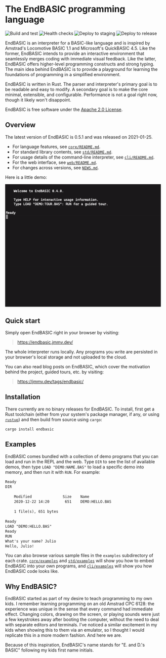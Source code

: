 # The EndBASIC programming language

![Build and test](https://github.com/jmmv/endbasic/workflows/Build%20and%20test/badge.svg)
![Health checks](https://github.com/jmmv/endbasic/workflows/Health%20checks/badge.svg)
![Deploy to staging](https://github.com/jmmv/endbasic/workflows/Deploy%20to%20staging/badge.svg)
![Deploy to release](https://github.com/jmmv/endbasic/workflows/Deploy%20to%20release/badge.svg)

EndBASIC is an interpreter for a BASIC-like language and is inspired by
Amstrad's Locomotive BASIC 1.1 and Microsoft's QuickBASIC 4.5.  Like the former,
EndBASIC intends to provide an interactive environment that seamlessly merges
coding with immediate visual feedback.  Like the latter, EndBASIC offers
higher-level programming constructs and strong typing.  The main idea behind
EndBASIC is to provide a playground for learning the foundations of programming
in a simplified environment.

EndBASIC is written in Rust.  The parser and interpreter's primary goal is to
be readable and easy to modify.  A secondary goal is to make the core minimal,
extensible, and configurable.  Performance is not a goal right now, though it
likely won't disappoint.

EndBASIC is free software under the [Apache 2.0 License](LICENSE).

## Overview

The latest version of EndBASIC is 0.5.1 and was released on 2021-01-25.

*   For language features, see [`core/README.md`](core/README.md).
*   For standard library contents, see [`std/README.md`](std/README.md).
*   For usage details of the command-line interpreter, see
    [`cli/README.md`](cli/README.md).
*   For the web interface, see [`web/README.md`](web/README.md).
*   For changes across versions, see [`NEWS.md`](NEWS.md).

Here is a little demo:

![Video showing the first page of the tour and the "guess" demo](demo.gif)

## Quick start

Simply open EndBASIC right in your browser by visiting:

> <https://endbasic.jmmv.dev/>

The whole interpreter runs locally.  Any programs you write are persisted in
your browser's local storage and not uploaded to the cloud.

You can also read blog posts on EndBASIC, which cover the motivation behind the
project, guided tours, etc. by visiting:

> <https://jmmv.dev/tags/endbasic/>

## Installation

There currently are no binary releases for EndBASIC.  To install, first get a
Rust toolchain (either from your system's package manager, if any, or using
[`rustup`](https://www.rust-lang.org/learn/get-started)) and then build from
source using `cargo`:

```shell
cargo install endbasic
```

## Examples

EndBASIC comes bundled with a collection of demo programs that you can load and
run in the REPL and the web.  Type `DIR` to see the list of available demos,
then type `LOAD "DEMO:NAME.BAS"` to load a specific demo into memory, and then
run it with `RUN`.  For example:

```text
Ready
DIR

    Modified              Size    Name
    2020-12-22 14:20       651    DEMO:HELLO.BAS

    1 file(s), 651 bytes

Ready
LOAD "DEMO:HELLO.BAS"
Ready
RUN
What's your name? Julio
Hello, Julio!
```

You can also browse various sample files in the `examples` subdirectory of each
crate.  [`core/examples`](core/examples) and [`std/examples`](std/examples) will
show you how to embed EndBASIC into your own programs, and
[`cli/examples`](cli/examples) will show you how EndBASIC code looks like.

## Why EndBASIC?

EndBASIC started as part of my desire to teach programming to my own kids.
I remember learning programming on an old Amstrad CPC 6128: the experience was
unique in the sense that every command had immediate effect.  Changing colors,
drawing on the screen, or playing sounds were just a few keystrokes away after
booting the computer, without the need to deal with separate editors and
terminals.  I've noticed a similar excitement in my kids when showing this to
them via an emulator, so I thought I would replicate this in a more modern
fashion.  And here we are.

Because of this inspiration, EndBASIC's name stands for "E. and D.'s BASIC"
following my kids first name initials.
